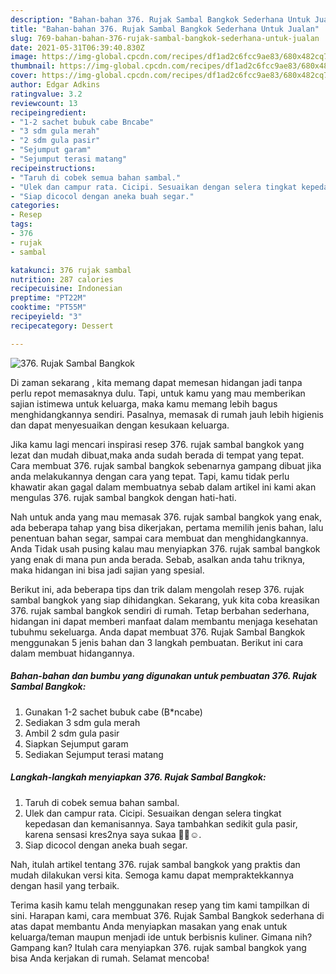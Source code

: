 ```yaml
---
description: "Bahan-bahan 376. Rujak Sambal Bangkok Sederhana Untuk Jualan"
title: "Bahan-bahan 376. Rujak Sambal Bangkok Sederhana Untuk Jualan"
slug: 769-bahan-bahan-376-rujak-sambal-bangkok-sederhana-untuk-jualan
date: 2021-05-31T06:39:40.830Z
image: https://img-global.cpcdn.com/recipes/df1ad2c6fcc9ae83/680x482cq70/376-rujak-sambal-bangkok-foto-resep-utama.jpg
thumbnail: https://img-global.cpcdn.com/recipes/df1ad2c6fcc9ae83/680x482cq70/376-rujak-sambal-bangkok-foto-resep-utama.jpg
cover: https://img-global.cpcdn.com/recipes/df1ad2c6fcc9ae83/680x482cq70/376-rujak-sambal-bangkok-foto-resep-utama.jpg
author: Edgar Adkins
ratingvalue: 3.2
reviewcount: 13
recipeingredient:
- "1-2 sachet bubuk cabe Bncabe"
- "3 sdm gula merah"
- "2 sdm gula pasir"
- "Sejumput garam"
- "Sejumput terasi matang"
recipeinstructions:
- "Taruh di cobek semua bahan sambal."
- "Ulek dan campur rata. Cicipi. Sesuaikan dengan selera tingkat kepedasan dan kemanisannya. Saya tambahkan sedikit gula pasir, karena sensasi kres2nya saya sukaa 👍🏻☺️."
- "Siap dicocol dengan aneka buah segar."
categories:
- Resep
tags:
- 376
- rujak
- sambal

katakunci: 376 rujak sambal 
nutrition: 287 calories
recipecuisine: Indonesian
preptime: "PT22M"
cooktime: "PT55M"
recipeyield: "3"
recipecategory: Dessert

---
```



![376. Rujak Sambal Bangkok](https://img-global.cpcdn.com/recipes/df1ad2c6fcc9ae83/680x482cq70/376-rujak-sambal-bangkok-foto-resep-utama.jpg)

Di zaman  sekarang , kita memang dapat memesan hidangan jadi tanpa perlu repot memasaknya dulu. Tapi, untuk kamu yang mau memberikan sajian istimewa untuk keluarga, maka kamu memang lebih bagus menghidangkannya sendiri. Pasalnya, memasak di rumah jauh lebih higienis dan dapat menyesuaikan dengan kesukaan keluarga.

Jika kamu lagi mencari inspirasi resep 376. rujak sambal bangkok yang lezat dan mudah dibuat,maka anda sudah berada di tempat yang tepat. Cara membuat 376. rujak sambal bangkok  sebenarnya gampang dibuat jika anda melakukannya dengan cara yang tepat. Tapi, kamu tidak perlu khawatir akan gagal dalam membuatnya 
sebab dalam artikel ini kami akan mengulas 376. rujak sambal bangkok dengan hati-hati.  



Nah untuk anda yang mau memasak 376. rujak sambal bangkok yang enak, ada beberapa tahap yang bisa dikerjakan, pertama memilih jenis bahan, lalu penentuan bahan segar, sampai cara membuat dan menghidangkannya. Anda Tidak usah pusing kalau mau menyiapkan 376. rujak sambal bangkok yang enak di mana pun anda berada. Sebab, asalkan anda  tahu triknya, maka hidangan ini bisa jadi sajian yang spesial.

Berikut ini, ada beberapa tips dan trik dalam mengolah resep 376. rujak sambal bangkok yang siap dihidangkan. Sekarang, yuk kita coba kreasikan 376. rujak sambal bangkok sendiri di rumah. Tetap berbahan sederhana, hidangan ini dapat memberi manfaat dalam membantu menjaga kesehatan tubuhmu sekeluarga. Anda dapat membuat 376. Rujak Sambal Bangkok menggunakan 5 jenis bahan dan 3 langkah pembuatan. Berikut ini cara dalam membuat hidangannya.

<!--inarticleads1-->

##### Bahan-bahan dan bumbu yang digunakan untuk pembuatan 376. Rujak Sambal Bangkok:

1. Gunakan 1-2 sachet bubuk cabe (B*ncabe)
1. Sediakan 3 sdm gula merah
1. Ambil 2 sdm gula pasir
1. Siapkan Sejumput garam
1. Sediakan Sejumput terasi matang




<!--inarticleads2-->

##### Langkah-langkah menyiapkan 376. Rujak Sambal Bangkok:

1. Taruh di cobek semua bahan sambal.
1. Ulek dan campur rata. Cicipi. Sesuaikan dengan selera tingkat kepedasan dan kemanisannya. Saya tambahkan sedikit gula pasir, karena sensasi kres2nya saya sukaa 👍🏻☺️.
1. Siap dicocol dengan aneka buah segar.




Nah, itulah artikel tentang  376. rujak sambal bangkok  yang praktis dan mudah dilakukan versi kita. Semoga kamu dapat mempraktekkannya dengan hasil yang terbaik. 

Terima kasih kamu telah menggunakan resep yang tim kami tampilkan di sini. Harapan kami, cara membuat  376. Rujak Sambal Bangkok sederhana di atas dapat membantu Anda menyiapkan masakan yang enak untuk keluarga/teman maupun menjadi ide untuk berbisnis kuliner. Gimana nih? Gampang kan? Itulah cara menyiapkan 376. rujak sambal bangkok yang bisa Anda kerjakan di rumah. Selamat mencoba!

